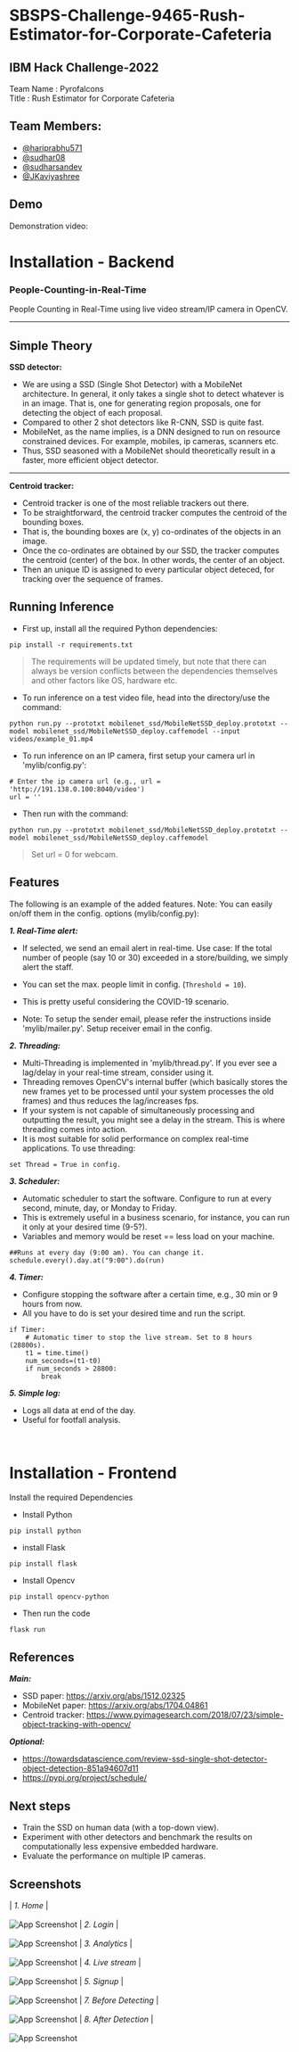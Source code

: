 # SBSPS-Challenge-9465-Rush-Estimator-for-Corporate-Cafeteria
## IBM Hack Challenge-2022

Team Name : Pyrofalcons  
Title : Rush Estimator for Corporate Cafeteria  

## Team Members:
* [@hariprabhu571](https://github.com/hariprabhu571)
* [@sudhar08](https://github.com/sudhar08)
* [@sudharsandev](https://github.com/sudharsandev)
* [@JKaviyashree](https://github.com/JKaviyashree)

## Demo
Demonstration video:  

# Installation - Backend

### People-Counting-in-Real-Time
People Counting in Real-Time using live video stream/IP camera in OpenCV.


--- 

## Simple Theory
**SSD detector:**
- We are using a SSD (Single Shot Detector) with a MobileNet architecture. In general, it only takes a single shot to detect whatever is in an image. That is, one for generating region proposals, one for detecting the object of each proposal. 
- Compared to other 2 shot detectors like R-CNN, SSD is quite fast.
- MobileNet, as the name implies, is a DNN designed to run on resource constrained devices. For example, mobiles, ip cameras, scanners etc.
- Thus, SSD seasoned with a MobileNet should theoretically result in a faster, more efficient object detector.
---
**Centroid tracker:**
- Centroid tracker is one of the most reliable trackers out there.
- To be straightforward, the centroid tracker computes the centroid of the bounding boxes.
- That is, the bounding boxes are (x, y) co-ordinates of the objects in an image. 
- Once the co-ordinates are obtained by our SSD, the tracker computes the centroid (center) of the box. In other words, the center of an object.
- Then an unique ID is assigned to every particular object deteced, for tracking over the sequence of frames.

## Running Inference
- First up, install all the required Python dependencies:
```
pip install -r requirements.txt
```
> The requirements will be updated timely, but note that there can always be version conflicts between the dependencies themselves and other factors like OS, hardware etc.
- To run inference on a test video file, head into the directory/use the command: 
```
python run.py --prototxt mobilenet_ssd/MobileNetSSD_deploy.prototxt --model mobilenet_ssd/MobileNetSSD_deploy.caffemodel --input videos/example_01.mp4
```
- To run inference on an IP camera, first setup your camera url in 'mylib/config.py':

```
# Enter the ip camera url (e.g., url = 'http://191.138.0.100:8040/video')
url = ''
```
- Then run with the command:
```
python run.py --prototxt mobilenet_ssd/MobileNetSSD_deploy.prototxt --model mobilenet_ssd/MobileNetSSD_deploy.caffemodel
```
> Set url = 0 for webcam.

## Features
The following is an example of the added features. Note: You can easily on/off them in the config. options (mylib/config.py):


***1. Real-Time alert:***
- If selected, we send an email alert in real-time. Use case: If the total number of people (say 10 or 30) exceeded in a store/building, we simply alert the staff. 
- You can set the max. people limit in config. (``` Threshold = 10 ```).
- This is pretty useful considering the COVID-19 scenario. 

- Note: To setup the sender email, please refer the instructions inside 'mylib/mailer.py'. Setup receiver email in the config.


***2. Threading:***
- Multi-Threading is implemented in 'mylib/thread.py'. If you ever see a lag/delay in your real-time stream, consider using it.
- Threading removes OpenCV's internal buffer (which basically stores the new frames yet to be processed until your system processes the old frames) and thus reduces the lag/increases fps. 
- If your system is not capable of simultaneously processing and outputting the result, you might see a delay in the stream. This is where threading comes into action.
- It is most suitable for solid performance on complex real-time applications. To use threading:

``` set Thread = True in config. ```


***3. Scheduler:***
- Automatic scheduler to start the software. Configure to run at every second, minute, day, or Monday to Friday.
- This is extremely useful in a business scenario, for instance, you can run it only at your desired time (9-5?).
- Variables and memory would be reset == less load on your machine.

```
##Runs at every day (9:00 am). You can change it.
schedule.every().day.at("9:00").do(run)
```

***4. Timer:***
- Configure stopping the software after a certain time, e.g., 30 min or 9 hours from now.
- All you have to do is set your desired time and run the script.

```
if Timer:
	# Automatic timer to stop the live stream. Set to 8 hours (28800s).
	t1 = time.time()
	num_seconds=(t1-t0)
	if num_seconds > 28800:
		break
```

***5. Simple log:***
- Logs all data at end of the day.
- Useful for footfall analysis.



<p>&nbsp;</p>

# Installation - Frontend

Install the required Dependencies  
- Install Python
```
pip install python
```
- install Flask
```
pip install flask
```

- Install Opencv
```
pip install opencv-python
```
- Then run the code
```
flask run
```

## References
***Main:***
- SSD paper: https://arxiv.org/abs/1512.02325
- MobileNet paper: https://arxiv.org/abs/1704.04861
- Centroid tracker: https://www.pyimagesearch.com/2018/07/23/simple-object-tracking-with-opencv/

***Optional:***
- https://towardsdatascience.com/review-ssd-single-shot-detector-object-detection-851a94607d11
- https://pypi.org/project/schedule/

## Next steps
- Train the SSD on human data (with a top-down view).
- Experiment with other detectors and benchmark the results on computationally less expensive embedded hardware. 
- Evaluate the performance on multiple IP cameras.

## Screenshots  

| _1. Home_ |<br /><br />
![App Screenshot](https://github.com/smartinternz02/SBSPS-Challenge-9465-Rush-Estimator-for-Corporate-Cafeteria/blob/main/Report%20Screenshots/Home.png)
| _2. Login_ |<br /><br />
![App Screenshot](https://github.com/smartinternz02/SBSPS-Challenge-9465-Rush-Estimator-for-Corporate-Cafeteria/blob/main/Report%20Screenshots/Login.png)
| _3. Analytics_ |<br /><br />
![App Screenshot](https://github.com/smartinternz02/SBSPS-Challenge-9465-Rush-Estimator-for-Corporate-Cafeteria/blob/main/Report%20Screenshots/Analytics.png)
| _4. Live stream_ |<br /><br />
![App Screenshot](https://github.com/smartinternz02/SBSPS-Challenge-9465-Rush-Estimator-for-Corporate-Cafeteria/blob/main/Report%20Screenshots/Live%20stream.png)
| _5. Signup_ |<br /><br />
![App Screenshot](https://github.com/smartinternz02/SBSPS-Challenge-9465-Rush-Estimator-for-Corporate-Cafeteria/blob/main/Report%20Screenshots/Signup.png)
| _7. Before Detecting_ |<br /><br />
![App Screenshot](https://github.com/smartinternz02/SBSPS-Challenge-9465-Rush-Estimator-for-Corporate-Cafeteria/blob/main/Report%20Screenshots/Before.png)
| _8. After Detection_ |<br /><br />
![App Screenshot](https://github.com/smartinternz02/SBSPS-Challenge-9465-Rush-Estimator-for-Corporate-Cafeteria/blob/main/Report%20Screenshots/After.png)
